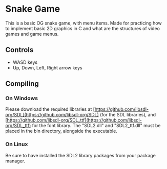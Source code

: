 # Snake Game
This is a basic OG snake game, with menu items. Made for practicing how to implement basic 2D graphics in C and what are the structures of video games and game menus.

## Controls
- WASD keys
- Up, Down, Left, Right arrow keys

## Compiling
### On Windows
Please download the required libraries at 
[https://github.com/libsdl-org/SDL](https://github.com/libsdl-org/SDL) 
(for the SDL libraries), and 
[https://github.com/libsdl-org/SDL_ttf](https://github.com/libsdl-org/SDL_ttf) 
for the font library. The "SDL2.dll" and "SDL2_ttf.dll" must be placed in the bin directory, alongside the executable.

### On Linux
Be sure to have installed the SDL2 library packages 
from your package manager.
